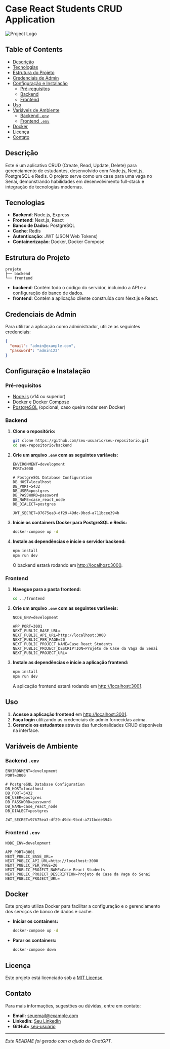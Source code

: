 # Case React Students CRUD Application

![Project Logo](path/to/logo.png) <!-- Optional: Add a logo if available -->

## Table of Contents

- [Descrição](#descrição)
- [Tecnologias](#tecnologias)
- [Estrutura do Projeto](#estrutura-do-projeto)
- [Credenciais de Admin](#credenciais-de-admin)
- [Configuração e Instalação](#configuração-e-instalação)
  - [Pré-requisitos](#pré-requisitos)
  - [Backend](#backend)
  - [Frontend](#frontend)
- [Uso](#uso)
- [Variáveis de Ambiente](#variáveis-de-ambiente)
  - [Backend `.env`](#backend-env)
  - [Frontend `.env`](#frontend-env)
- [Docker](#docker)
- [Licença](#licença)
- [Contato](#contato)

## Descrição

Este é um aplicativo CRUD (Create, Read, Update, Delete) para gerenciamento de estudantes, desenvolvido com Node.js, Next.js, PostgreSQL e Redis. O projeto serve como um case para uma vaga no Senai, demonstrando habilidades em desenvolvimento full-stack e integração de tecnologias modernas.

## Tecnologias

- **Backend**: Node.js, Express
- **Frontend**: Next.js, React
- **Banco de Dados**: PostgreSQL
- **Cache**: Redis
- **Autenticação**: JWT (JSON Web Tokens)
- **Containerização**: Docker, Docker Compose

## Estrutura do Projeto

```
projeto
├── backend
└── frontend
```

- **backend**: Contém todo o código do servidor, incluindo a API e a configuração do banco de dados.
- **frontend**: Contém a aplicação cliente construída com Next.js e React.

## Credenciais de Admin

Para utilizar a aplicação como administrador, utilize as seguintes credenciais:

```json
{
  "email": "admin@example.com",
  "password": "admin123"
}
```

## Configuração e Instalação

### Pré-requisitos

- [Node.js](https://nodejs.org/) (v14 ou superior)
- [Docker](https://www.docker.com/) e [Docker Compose](https://docs.docker.com/compose/)
- [PostgreSQL](https://www.postgresql.org/) (opcional, caso queira rodar sem Docker)

### Backend

1. **Clone o repositório:**

   ```bash
   git clone https://github.com/seu-usuario/seu-repositorio.git
   cd seu-repositorio/backend
   ```

2. **Crie um arquivo `.env` com as seguintes variáveis:**

   ```env
   ENVIRONMENT=development
   PORT=3000

   # PostgreSQL Database Configuration
   DB_HOST=localhost
   DB_PORT=5432
   DB_USER=postgres
   DB_PASSWORD=password
   DB_NAME=case_react_node
   DB_DIALECT=postgres

   JWT_SECRET=97675ea3-df29-49dc-9bcd-a711bcee394b
   ```

3. **Inicie os containers Docker para PostgreSQL e Redis:**

   ```bash
   docker-compose up -d
   ```

4. **Instale as dependências e inicie o servidor backend:**

   ```bash
   npm install
   npm run dev
   ```

   O backend estará rodando em [http://localhost:3000](http://localhost:3000).

### Frontend

1. **Navegue para a pasta frontend:**

   ```bash
   cd ../frontend
   ```

2. **Crie um arquivo `.env` com as seguintes variáveis:**

   ```env
   NODE_ENV=development

   APP_PORT=3001
   NEXT_PUBLIC_BASE_URL=
   NEXT_PUBLIC_API_URL=http://localhost:3000
   NEXT_PUBLIC_PER_PAGE=20
   NEXT_PUBLIC_PROJECT_NAME=Case React Students
   NEXT_PUBLIC_PROJECT_DESCRIPTION=Projeto de Case da Vaga do Senai
   NEXT_PUBLIC_PROJECT_URL=
   ```

3. **Instale as dependências e inicie a aplicação frontend:**

   ```bash
   npm install
   npm run dev
   ```

   A aplicação frontend estará rodando em [http://localhost:3001](http://localhost:3001).

## Uso

1. **Acesse a aplicação frontend** em [http://localhost:3001](http://localhost:3001).
2. **Faça login** utilizando as credenciais de admin fornecidas acima.
3. **Gerencie os estudantes** através das funcionalidades CRUD disponíveis na interface.

## Variáveis de Ambiente

### Backend `.env`

```env
ENVIRONMENT=development
PORT=3000

# PostgreSQL Database Configuration
DB_HOST=localhost
DB_PORT=5432
DB_USER=postgres
DB_PASSWORD=password
DB_NAME=case_react_node
DB_DIALECT=postgres

JWT_SECRET=97675ea3-df29-49dc-9bcd-a711bcee394b
```

### Frontend `.env`

```env
NODE_ENV=development

APP_PORT=3001
NEXT_PUBLIC_BASE_URL=
NEXT_PUBLIC_API_URL=http://localhost:3000
NEXT_PUBLIC_PER_PAGE=20
NEXT_PUBLIC_PROJECT_NAME=Case React Students
NEXT_PUBLIC_PROJECT_DESCRIPTION=Projeto de Case da Vaga do Senai
NEXT_PUBLIC_PROJECT_URL=
```

## Docker

Este projeto utiliza Docker para facilitar a configuração e o gerenciamento dos serviços de banco de dados e cache.

- **Iniciar os containers:**

  ```bash
  docker-compose up -d
  ```

- **Parar os containers:**

  ```bash
  docker-compose down
  ```

## Licença

Este projeto está licenciado sob a [MIT License](LICENSE).

## Contato

Para mais informações, sugestões ou dúvidas, entre em contato:

- **Email:** seuemail@example.com
- **LinkedIn:** [Seu LinkedIn](https://www.linkedin.com/in/seu-perfil/)
- **GitHub:** [seu-usuario](https://github.com/seu-usuario)

---

*Este README foi gerado com a ajuda do ChatGPT.*